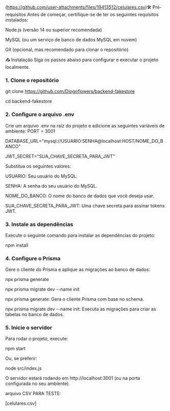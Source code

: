 (https://github.com/user-attachments/files/19413512/celulares.csv)🛠️ Pré-requisitos
Antes de começar, certifique-se de ter os seguintes requisitos instalados:

Node.js (versão 14 ou superior recomendada)

MySQL (ou um serviço de banco de dados MySQL em nuvem)

Git (opcional, mas recomendado para clonar o repositório)

📥 Instalação
Siga os passos abaixo para configurar e executar o projeto localmente.

### 1. Clone o repositório

git clone https://github.com/Diogoflowers/backend-fakestore

cd backend-fakestore

### 2. Configure o arquivo .env

Crie um arquivo .env na raiz do projeto e adicione as seguintes variáveis de ambiente:
PORT = 3001

DATABASE_URL="mysql://USUARIO:SENHA@localhost:HOST/NOME_DO_BANCO"

JWT_SECRET="SUA_CHAVE_SECRETA_PARA_JWT"

Substitua os seguintes valores:

USUARIO: Seu usuário do MySQL.

SENHA: A senha do seu usuário do MySQL.

NOME_DO_BANCO: O nome do banco de dados que você deseja usar.

SUA_CHAVE_SECRETA_PARA_JWT: Uma chave secreta para assinar tokens JWT.

### 3. Instale as dependências
Execute o seguinte comando para instalar as dependências do projeto:

npm install

### 4. Configure o Prisma
Gere o cliente do Prisma e aplique as migrações ao banco de dados:

npx prisma generate

npx prisma migrate dev --name init

npx prisma generate: Gera o cliente Prisma com base no schema.

npx prisma migrate dev --name init: Executa as migrações para criar as tabelas no banco de dados.

### 5. Inicie o servidor
Para rodar o projeto, execute:

npm start

Ou, se preferir:

node src/index.js

O servidor estará rodando em http://localhost:3001 (ou na porta configurada no seu ambiente).



arquivo CSV PARA TESTE:

[celulares.csv]

